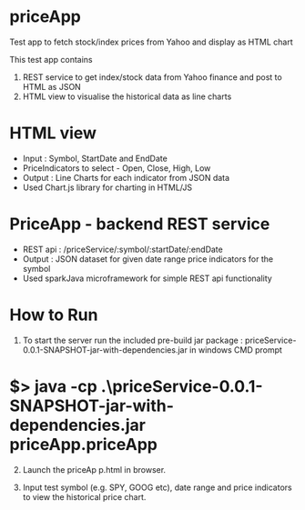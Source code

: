 # priceApp
Test app to fetch stock/index prices from Yahoo and display as HTML chart

This test app contains
1. REST service to get index/stock data from Yahoo finance and post to HTML as JSON
2. HTML view to visualise the historical data as line charts


# HTML view
  - Input : Symbol, StartDate and EndDate
  - PriceIndicators to select - Open, Close, High, Low
  - Output : Line Charts for each indicator from JSON data
  - Used Chart.js library for charting in HTML/JS

# PriceApp - backend REST service
  - REST api : /priceService/:symbol/:startDate/:endDate
  - Output : JSON dataset for given date range price indicators for the symbol
  - Used sparkJava microframework for simple REST api functionality
  
  
# How to Run
  1. To start the server run the included pre-build jar package : priceService-0.0.1-SNAPSHOT-jar-with-dependencies.jar
  in windows CMD prompt
  # $> java -cp .\priceService-0.0.1-SNAPSHOT-jar-with-dependencies.jar priceApp.priceApp
      
  2. Launch the priceAp p.html in browser.
  
  3. Input test symbol (e.g. SPY, GOOG etc), date range and price indicators to view the historical price chart.
